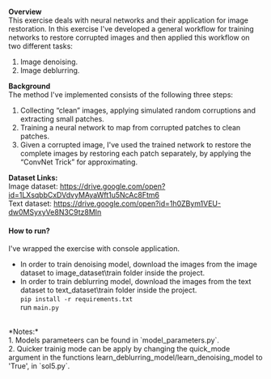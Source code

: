 **Overview**<br>
This exercise deals with neural networks and their application for image restoration. In this exercise 
I've developed a general workflow for training networks to restore corrupted images and then applied this
workflow on two different tasks: <br/>
1. Image denoising.<br/>
2. Image deblurring.<br/>

**Background**<br>
The method I've implemented consists of the following three steps:
1. Collecting “clean” images, applying simulated random corruptions and extracting small patches.
2. Training a neural network to map from corrupted patches to clean patches.
3. Given a corrupted image, I've used the trained network to restore the complete images by restoring each
patch separately, by applying the “ConvNet Trick” for approximating.

**Dataset Links:**<br>
Image dataset: https://drive.google.com/open?id=1LXsqbbCxDVdvyMAyaWft1u5NcAc8Ftm6 <br/>
Text dataset:  https://drive.google.com/open?id=1h0ZBym1VEU-dw0MSyxyVe8N3C9tz8MIn 

#### How to run?<br/>
I've wrapped the exercise with console application.<br/>
- In order to train denoising model, download the images from the image dataset to image_dataset\train folder inside the project.<br/>
- In order to train deblurring model, download the images from the text dataset to text_dataset\train folder inside the project.<br/>
`pip install -r requirements.txt`<br/>
run `main.py`<br/>
<br/>
*Notes:*<br/> 
1. Models parameteers can be found in `model_parameters.py`.<br/> 
2. Quicker trainig mode can be apply by changing the quick_mode argument in the functions learn_deblurring_model/learn_denoising_model to 'True', in `sol5.py`. 
